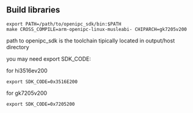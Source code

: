 ## Build libraries

```console
export PATH=/path/to/openipc_sdk/bin:$PATH
make CROSS_COMPILE=arm-openipc-linux-musleabi- CHIPARCH=gk7205v200
```

path to openipc_sdk is the toolchain tipically located in output/host directory

you may need export SDK_CODE:

for hi3516ev200
```console
export SDK_CODE=0x3516E200
```

for gk7205v200
```console
export SDK_CODE=0x7205200
```

